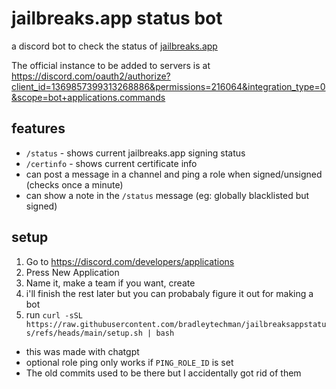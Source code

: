 # jailbreaks.app status bot

a discord bot to check the status of [jailbreaks.app](https://jailbreaks.app) 

The official instance to be added to servers is at https://discord.com/oauth2/authorize?client_id=1369857399313268886&permissions=216064&integration_type=0&scope=bot+applications.commands

## features

* `/status` - shows current jailbreaks.app signing status
* `/certinfo` - shows current certificate info
* can post a message in a channel and ping a role when signed/unsigned (checks once a minute)
* can show a note in the `/status` message (eg: globally blacklisted but signed)

## setup

1. Go to https://discord.com/developers/applications
2. Press New Application
3. Name it, make a team if you want, create
4. i'll finish the rest later but you can probabaly figure it out for making a bot
5. run `curl -sSL https://raw.githubusercontent.com/bradleytechman/jailbreaksappstatus/refs/heads/main/setup.sh | bash`

* this was made with chatgpt
* optional role ping only works if `PING_ROLE_ID` is set
* The old commits used to be there but I accidentally got rid of them
